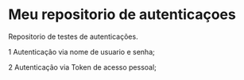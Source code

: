 # Meu repositorio de autenticaçoes
Repositorio de testes de autenticações.



1 Autenticação via nome de usuario e senha;




2 Autenticação via Token de acesso pessoal;